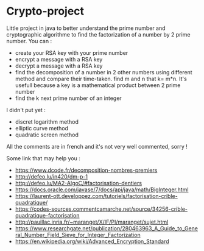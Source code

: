 # Crypto-project
Little project in java to better understand the prime number and cryptographic algorithme to find the factorization of a number by 2 prime number.
You can :
- create your RSA key with your prime number
- encrypt a message with a RSA key
- decrypt a message with a RSA key
- find the decomposition of a number in 2 other numbers using different method and compare their time-taken. find m and n that k= m*n. It's usefull because a key is a mathematical product between 2 prime number
- find the k next prime number of an integer

I didn't put yet :
- discret logarithm method
- elliptic curve method
- quadratic screen method

All the comments are in french and it's not very well commented, sorry !

Some link that may help you :
- https://www.dcode.fr/decomposition-nombres-premiers
- http://defeo.lu/in420/dm-p-1
- http://defeo.lu/MA2-AlgoC/#factorisation-dentiers
- https://docs.oracle.com/javase/7/docs/api/java/math/BigInteger.html
- https://laurent-ott.developpez.com/tutoriels/factorisation-crible-quadratique/
- https://codes-sources.commentcamarche.net/source/34256-crible-quadratique-factorisation
- http://pauillac.inria.fr/~maranget/X/IF/PI/maranget/sujet.html
- https://www.researchgate.net/publication/280463963_A_Guide_to_General_Number_Field_Sieve_for_Integer_Factorization
- https://en.wikipedia.org/wiki/Advanced_Encryption_Standard
